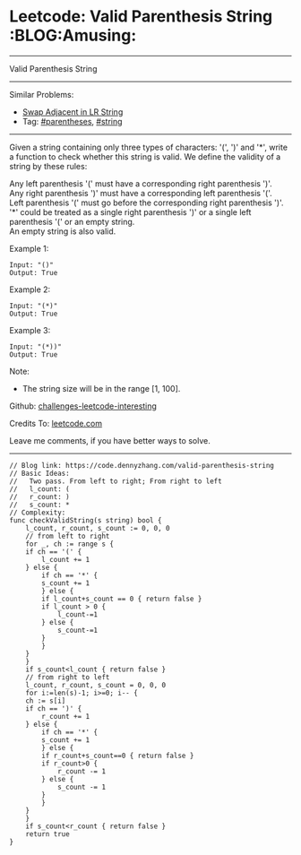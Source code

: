 
# Leetcode: Valid Parenthesis String     :BLOG:Amusing:

---

Valid Parenthesis String  

---

Similar Problems:  

-   [Swap Adjacent in LR String](https://code.dennyzhang.com/swap-adjacent-in-lr-string)
-   Tag: [#parentheses](https://code.dennyzhang.com/category/parentheses), [#string](https://code.dennyzhang.com/category/string)

---

Given a string containing only three types of characters: '(', ')' and '\*', write a function to check whether this string is valid. We define the validity of a string by these rules:  

Any left parenthesis '(' must have a corresponding right parenthesis ')'.  
Any right parenthesis ')' must have a corresponding left parenthesis '('.  
Left parenthesis '(' must go before the corresponding right parenthesis ')'.  
'\*' could be treated as a single right parenthesis ')' or a single left parenthesis '(' or an empty string.  
An empty string is also valid.  

Example 1:  

    Input: "()"
    Output: True

Example 2:  

    Input: "(*)"
    Output: True

Example 3:  

    Input: "(*))"
    Output: True

Note:  

-   The string size will be in the range [1, 100].

Github: [challenges-leetcode-interesting](https://github.com/DennyZhang/challenges-leetcode-interesting/tree/master/problems/valid-parenthesis-string)  

Credits To: [leetcode.com](https://leetcode.com/problems/valid-parenthesis-string/description/)  

Leave me comments, if you have better ways to solve.  

---

    // Blog link: https://code.dennyzhang.com/valid-parenthesis-string
    // Basic Ideas:
    //   Two pass. From left to right; From right to left
    //   l_count: (
    //   r_count: )
    //   s_count: *
    // Complexity:
    func checkValidString(s string) bool {
        l_count, r_count, s_count := 0, 0, 0
        // from left to right
        for _, ch := range s {
    	if ch == '(' {
    	    l_count += 1
    	} else {
    	    if ch == '*' {
    		s_count += 1
    	    } else {
    		if l_count+s_count == 0 { return false }
    		if l_count > 0 {
    		    l_count-=1
    		} else {
    		    s_count-=1
    		}
    	    }
    	}
        }
        if s_count<l_count { return false }
        // from right to left
        l_count, r_count, s_count = 0, 0, 0
        for i:=len(s)-1; i>=0; i-- {
    	ch := s[i]
    	if ch == ')' {
    	    r_count += 1
    	} else {
    	    if ch == '*' {
    		s_count += 1
    	    } else {
    		if r_count+s_count==0 { return false }
    		if r_count>0 {
    		    r_count -= 1
    		} else {
    		    s_count -= 1
    		}
    	    }
    	}
        }
        if s_count<r_count { return false }
        return true
    }

